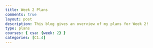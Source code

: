 ```yaml
---
title: Week 2 Plans
comments: true
layout: post
description: This blog gives an overview of my plans for Week 2!
type: plans
courses: { csa: {week: 2} }
categories: [C1.4]
---
```

